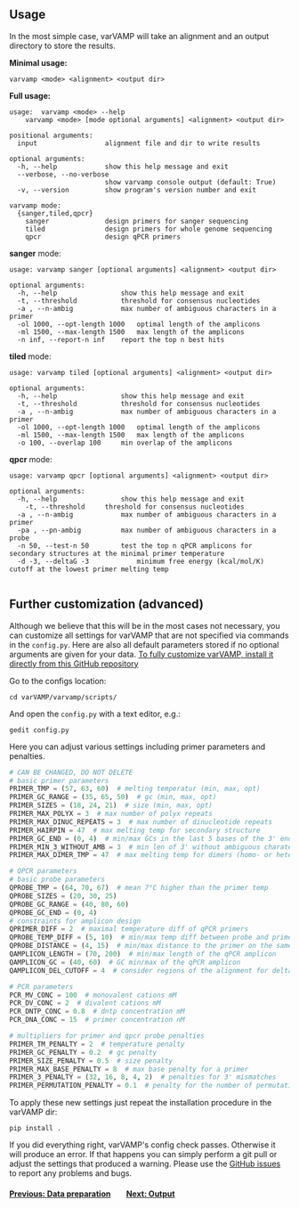 ## Usage


In the most simple case, varVAMP will take an alignment and an output directory to store the results.

**Minimal usage:**

```shell
varvamp <mode> <alignment> <output dir>
```

**Full usage:**
```shell
usage: 	varvamp <mode> --help
	varvamp <mode> [mode optional arguments] <alignment> <output dir>
```

```
positional arguments:
  input                 alignment file and dir to write results

optional arguments:
  -h, --help            show this help message and exit
  --verbose, --no-verbose
                        show varvamp console output (default: True)
  -v, --version         show program's version number and exit

varvamp mode:
  {sanger,tiled,qpcr}
    sanger              design primers for sanger sequencing
    tiled               design primers for whole genome sequencing
    qpcr                design qPCR primers

```
**sanger** mode:
```shell
usage: varvamp sanger [optional arguments] <alignment> <output dir>
```
```
optional arguments:
  -h, --help            	show this help message and exit
  -t, --threshold 	        threshold for consensus nucleotides
  -a , --n-ambig        	max number of ambiguous characters in a primer
  -ol 1000, --opt-length 1000   optimal length of the amplicons
  -ml 1500, --max-length 1500   max length of the amplicons
  -n inf, --report-n inf	report the top n best hits
```
**tiled** mode:
```shell
usage: varvamp tiled [optional arguments] <alignment> <output dir>
```
```
optional arguments:
  -h, --help            	show this help message and exit
  -t, --threshold 	        threshold for consensus nucleotides
  -a , --n-ambig        	max number of ambiguous characters in a primer
  -ol 1000, --opt-length 1000	optimal length of the amplicons
  -ml 1500, --max-length 1500	max length of the amplicons
  -o 100, --overlap 100		min overlap of the amplicons
```
**qpcr** mode:
```shell
usage: varvamp qpcr [optional arguments] <alignment> <output dir>
```
```
optional arguments:
  -h, --help            	show this help message and exit
	-t, --threshold 	threshold for consensus nucleotides
  -a , --n-ambig        	max number of ambiguous characters in a primer
  -pa , --pn-ambig   		max number of ambiguous characters in a probe
  -n 50, --test-n 50    	test the top n qPCR amplicons for secondary structures at the minimal primer temperature
  -d -3, --deltaG -3            minimum free energy (kcal/mol/K) cutoff at the lowest primer melting temp


```

## Further customization (advanced)

Although we believe that this will be in the most cases not necessary, you can customize all settings for varVAMP that are not specified via commands in the `config.py`. Here are also all default parameters stored if no optional arguments are given for your data. [To fully customize varVAMP, install it directly from this GitHub repository](./installation.md)

Go to the configs location:
```shell
cd varVAMP/varvamp/scripts/
```
And open the `config.py` with a text editor, e.g.:
```shell
gedit config.py
```
Here you can adjust various settings including primer parameters and penalties.

```python
# CAN BE CHANGED, DO NOT DELETE
# basic primer parameters
PRIMER_TMP = (57, 63, 60)  # melting temperatur (min, max, opt)
PRIMER_GC_RANGE = (35, 65, 50)  # gc (min, max, opt)
PRIMER_SIZES = (18, 24, 21)  # size (min, max, opt)
PRIMER_MAX_POLYX = 3  # max number of polyx repeats
PRIMER_MAX_DINUC_REPEATS = 3  # max number of dinucleotide repeats
PRIMER_HAIRPIN = 47  # max melting temp for secondary structure
PRIMER_GC_END = (0, 4)  # min/max GCs in the last 5 bases of the 3' end
PRIMER_MIN_3_WITHOUT_AMB = 3  # min len of 3' without ambiguous charaters
PRIMER_MAX_DIMER_TMP = 47  # max melting temp for dimers (homo- or heterodimers)

# QPCR parameters
# basic probe parameters
QPROBE_TMP = (64, 70, 67)  # mean 7°C higher than the primer temp
QPROBE_SIZES = (20, 30, 25)
QPROBE_GC_RANGE = (40, 80, 60)
QPROBE_GC_END = (0, 4)
# constraints for amplicon design
QPRIMER_DIFF = 2  # maximal temperature diff of qPCR primers
QPROBE_TEMP_DIFF = (5, 10)  # min/max temp diff between probe and primers
QPROBE_DISTANCE = (4, 15)  # min/max distance to the primer on the same strand
QAMPLICON_LENGTH = (70, 200)  # min/max length of the qPCR amplicon
QAMPLICON_GC = (40, 60)  # GC min/max of the qPCR amplicon
QAMPLICON_DEL_CUTOFF = 4  # consider regions of the alignment for deltaG calculation if they have smaller deletions than cutoff

# PCR parameters
PCR_MV_CONC = 100  # monovalent cations mM
PCR_DV_CONC = 2  # divalent cations mM
PCR_DNTP_CONC = 0.8  # dntp concentration mM
PCR_DNA_CONC = 15  # primer concentration nM

# multipliers for primer and qpcr probe penalties
PRIMER_TM_PENALTY = 2  # temperature penalty
PRIMER_GC_PENALTY = 0.2  # gc penalty
PRIMER_SIZE_PENALTY = 0.5  # size penalty
PRIMER_MAX_BASE_PENALTY = 8  # max base penalty for a primer
PRIMER_3_PENALTY = (32, 16, 8, 4, 2)  # penalties for 3' mismatches
PRIMER_PERMUTATION_PENALTY = 0.1  # penalty for the number of permutations

```
To apply these new settings just repeat the installation procedure in the varVAMP dir:
```shell
pip install .
```
If you did everything right, varVAMP's config check passes. Otherwise it will produce an error. If that happens you can simply perform a git pull or adjust the settings that produced a warning. Please use the [GitHub issues](https://github.com/jonas-fuchs/varVAMP/issues) to report any problems and bugs.

#### [Previous: Data preparation](./preparing_the_data.md)&emsp;&emsp;[Next: Output](./output.md)
